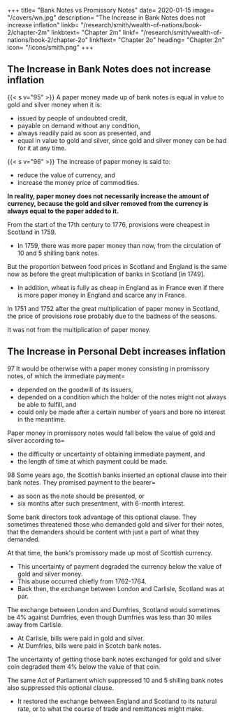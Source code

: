 +++
title=  "Bank Notes vs Promissory Notes"
date=  2020-01-15
image=  "/covers/wn.jpg"
description=  "The Increase in Bank Notes does not increase inflation"
linkb=  "/research/smith/wealth-of-nations/book-2/chapter-2m"
linkbtext=  "Chapter 2m"
linkf=  "/research/smith/wealth-of-nations/book-2/chapter-2o"
linkftext=  "Chapter 2o"
heading=  "Chapter 2n"
icon=  "/icons/smith.png"
+++


## The Increase in Bank Notes does not increase inflation

{{< s v="95" >}} A paper money made up of bank notes is equal in value to gold and silver money when it is:
- issued by people of undoubted credit,
- payable on demand without any condition,
- always readily paid as soon as presented, and
- equal in value to gold and silver, since gold and silver money can be had for it at any time.

<!-- Whatever is bought or sold for such paper must be bought or sold as cheap as it could have been for gold and silver. -->

{{< s v="96" >}} The increase of paper money is said to:
- <!-- increases the amount of currency and  -->reduce the value of currency, and
- increase the money price of commodities.

**In reality, paper money does not necessarily increase the amount of currency, because the gold and silver removed from the currency is always equal to the paper added to it.**

From the start of the 17th century to 1776, provisions were cheapest in Scotland in 1759.
- In 1759, there was more paper money than now, from the circulation of 10 and 5 shilling bank notes.

But the proportion between <!-- the price of provisions -->food prices in Scotland and England is the same now as before the great multiplication of banks in Scotland [in 1749].
- In addition, wheat is fully as cheap in England as in France even if there is more paper money in England and scarce any in France.

In 1751 and 1752 <!-- , when Mr. Hume published his Political Discourses and --> after the great multiplication of paper money in Scotland, the price of provisions rose probably due to the badness of the seasons.

It was not from the multiplication of paper money.


## The Increase in Personal Debt increases inflation 

97 It would be otherwise with a paper money consisting in promissory notes, of which the immediate payment= 
- depended on the goodwill of its issuers,
- depended on a condition which the holder of the notes might not always be able to fulfill, and
- could only be made after a certain number of years and bore no interest in the meantime.

Paper money in promissory notes would fall below the value of gold and silver according to= 
- the difficulty or uncertainty of obtaining immediate payment, and
- the length of time at which payment could be made.


98 Some years ago, the Scottish banks inserted an optional clause into their bank notes. They promised payment to the bearer= 
- as soon as the note should be presented, or
- six months after such presentment, with 6-month interest.

Some bank directors took advantage of this optional clause. They sometimes threatened those who demanded gold and silver for their notes, that the demanders should be content with just a part of what they demanded.

At that time, the bank's promissory made up most of Scottish currency.
- This uncertainty of payment degraded the currency below the value of gold and silver money.
- This abuse occurred chiefly from 1762-1764.
- Back then, the exchange between London and Carlisle, Scotland was at par.

The exchange between London and Dumfries, Scotland would sometimes be 4% against Dumfries, even though Dumfries was less than 30 miles away from Carlisle.
- At Carlisle, bills were paid in gold and silver.
- At Dumfries, bills were paid in Scotch bank notes.

The uncertainty of getting those bank notes exchanged for gold and silver coin degraded them 4% below the value of that coin.

The same Act of Parliament which suppressed 10 and 5 shilling bank notes also suppressed this optional clause.
- It restored the exchange between England and Scotland to its natural rate, or to what the course of trade and remittances might make.
